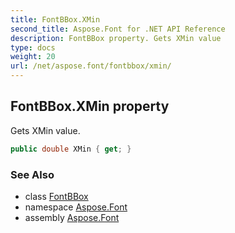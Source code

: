 ```yaml
---
title: FontBBox.XMin
second_title: Aspose.Font for .NET API Reference
description: FontBBox property. Gets XMin value
type: docs
weight: 20
url: /net/aspose.font/fontbbox/xmin/
---
```

## FontBBox.XMin property

Gets XMin value.

```csharp
public double XMin { get; }
```

### See Also

* class [FontBBox](../)
* namespace [Aspose.Font](../../fontbbox/)
* assembly [Aspose.Font](../../../)


